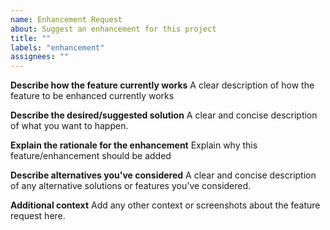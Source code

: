```yaml
---
name: Enhancement Request
about: Suggest an enhancement for this project
title: ""
labels: "enhancement"
assignees: ""
---
```


**Describe how the feature currently works**
A clear description of how the feature to be enhanced currently works

**Describe the desired/suggested solution**
A clear and concise description of what you want to happen.

**Explain the rationale for the enhancement**
Explain why this feature/enhancement should be added

**Describe alternatives you've considered**
A clear and concise description of any alternative solutions or features you've considered.

**Additional context**
Add any other context or screenshots about the feature request here.
